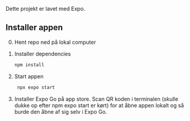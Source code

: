 Dette projekt er lavet med Expo.

## Installer appen

0. Hent repo ned på lokal computer

1. Installer dependencies

   ```bash
   npm install
   ```

2. Start appen

   ```bash
    npx expo start
   ```

3. Installer Expo Go på app store. Scan QR koden i terminalen (skulle dukke op efter npm expo start er kørt) for at åbne appen lokalt og så burde den åbne af sig selv i Expo Go.

